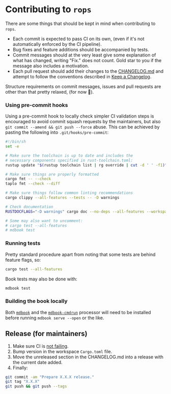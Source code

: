 # Contributing to `rops`

There are some things that should be kept in mind when contributing to `rops`.
- Each commit is expected to pass CI on its own, (even if it's not automatically enforced by the CI pipeline).
- Bug fixes and feature additions should be accompanied by tests.
- Commit messages should at the very least give some explanation of what has changed, writing "Fix." does not count. Gold star to you if the message also includes a motivation.
- Each pull request should add their changes to the [CHANGELOG.md](CHANGELOG.md) and attempt to follow the conventions described in [Keep a Changelog](https://keepachangelog.com).

Structure requirements on commit messages, issues and pull requests are other than that pretty relaxed, (for now 🤞).

### Using pre-commit hooks

 Using a pre-commit hook to locally check simpler CI validation steps is encouraged to avoid commit squash requests by the maintainers, but also `git commit --amend && git push --force` abuse. This can be achieved by pasting the following into `.git/hooks/pre-commit`:

```sh
#!/bin/sh
set -e

# Make sure the toolchain is up to date and includes the
# necessary components specified in rust-toolchain.toml:
rustup update "$(rustup toolchain list | rg override | cut -d ' ' -f1)"

# Make sure things are properly formatted
cargo fmt -- --check
taplo fmt --check --diff

# Make sure things follow common linting recommendations
cargo clippy --all-features --tests -- -D warnings

# Check documentation
RUSTDOCFLAGS="-D warnings" cargo doc --no-deps --all-features --workspace --exclude rops-cli

# Some may also want to uncomment:
# cargo test --all-features
# mdbook test
```

### Running tests

Pretty standard procedure apart from noting that some tests are behind feature flags, so:

```sh
cargo test --all-features
```

Book tests may also be done with:

```sh
mdbook test
```

### Building the book locally

Both [`mdbook`](https://rust-lang.github.io/mdBook/guide/installation.html) and the [`mdbook-cmdrun`](https://github.com/FauconFan/mdbook-cmdrun?tab=readme-ov-file#getting-started) processor will need to be installed before running `mdbook serve --open` or the like.

## Release (for maintainers)

1. Make sure CI is [not failing](https://github.com/gibbz00/rops/actions/workflows/ci.yml).
2. Bump version in the workspace `Cargo.toml` file.
3. Move the unreleased section in the CHANGELOG.md into a release with the current date added.
4. Finally:

```sh
git commit -am "Prepare X.X.X release."
git tag "X.X.X"
git push && git push --tags
```
